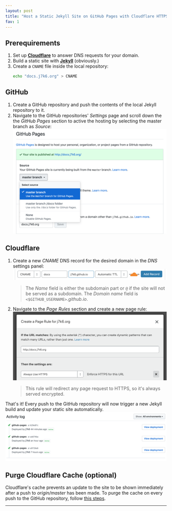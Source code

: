 ```yaml
---
layout: post
title: "Host a Static Jekyll Site on GitHub Pages with Cloudflare HTTPS Support"
fav: 1
---
```


## Prerequirements
1. Set up [**Cloudflare**](https://www.cloudflare.com) to answer DNS requests for your domain.
2. Build a static site with [**Jekyll**](https://jekyllrb.com/) (obviously.)
3. Create a `CNAME` file inside the local repository:
   ```bash
   echo "docs.j7k6.org" > CNAME
   ```

## GitHub
1. Create a GitHub repository and push the contents of the local Jekyll repository to it.
2. Navigate to the GitHub repositories' *Settings* page and scroll down the the *GitHub Pages* section to active the hosting by selecting the master branch as *Source*:
   ![github-ghpages](/files/jekyll-static-site-github-pages-cloudflare-https/ghpages-01.png)

## Cloudflare
1. Create a new *CNAME* DNS record for the desired domain in the *DNS* settings panel:
   ![cloudflare-dns](/files/jekyll-static-site-github-pages-cloudflare-https/ghpages-02.png)
   > The *Name* field is either the subdomain part or `@` if the site will not be served as a subdomain. The *Domain name* field is `<$GITHUB_USERNAME>`*.github.io*.
2. Navigate to the *Page Rules* section and create a new page rule:
   ![cloudflare-https](/files/jekyll-static-site-github-pages-cloudflare-https/ghpages-03.png)
   > This rule will redirect any page request to HTTPS, so it's always served encrypted.

That's it! Every push to the GitHub repository will now trigger a new Jekyll build and update your static site automatically.
![github-deployment](/files/jekyll-static-site-github-pages-cloudflare-https/ghpages-04.png)

## Purge Cloudflare Cache (optional)
Cloudflare's cache prevents an update to the site to be shown immediately after a push to *origin/master* has been made. To purge the cache on every push to the GitHub repository, follow [this steps](/github-pages-cloudflare-cache-reset/).

---
